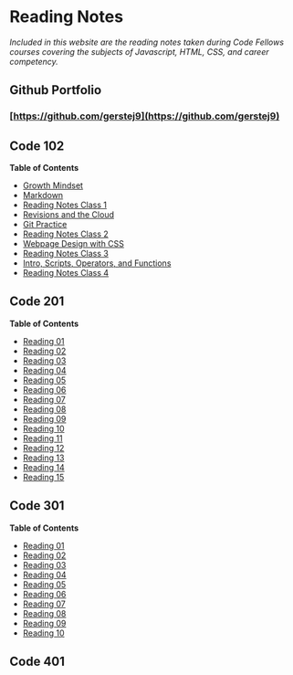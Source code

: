 # Reading Notes
*Included in this website are the reading notes taken during Code Fellows courses covering the subjects of Javascript, HTML, CSS, and career competency.*

## Github Portfolio
### [https://github.com/gerstej9](https://github.com/gerstej9)

## Code 102

**Table of Contents**
* [Growth Mindset](growthmindset.md)
* [Markdown](markdown.md)
* [Reading Notes Class 1](reading_class_1.md)
* [Revisions and the Cloud](revisions_cloud.md)
* [Git Practice](gitpractice.md)
* [Reading Notes Class 2](reading_class_2.md)
* [Webpage Design with CSS](css_webpage.md)
* [Reading Notes Class 3](reading_class_3.md)
* [Intro, Scripts, Operators, and Functions](functions.md)
* [Reading Notes Class 4](reading_class_4.md)


## Code 201

**Table of Contents**
* [Reading 01](class-0*md)
* [Reading 02](class-02.md)
* [Reading 03](class-03.md)
* [Reading 04](class-04.md)
* [Reading 05](class-05.md)
* [Reading 06](class-06.md)
* [Reading 07](class-07.md)
* [Reading 08](class-08.md)
* [Reading 09](class-09.md)
* [Reading 10](class-10.md)
* [Reading 11](class-1*md)
* [Reading 12](class-12.md)
* [Reading 13](class-13.md)
* [Reading 14](class-14.md)
* [Reading 15](reading_15.md)

## Code 301

**Table of Contents**
* [Reading 01](class_301_01.md)
* [Reading 02](class_301_02.md)
* [Reading 03](class_301_03.md)
* [Reading 04](class_301_04.md)
* [Reading 05](class_301_05.md)
* [Reading 06](class_301_06.md)
* [Reading 07](class_301_07.md)
* [Reading 08](class_301_08.md)
* [Reading 09](class_301_09.md)
* [Reading 10](class_301_10.md)

## Code 401